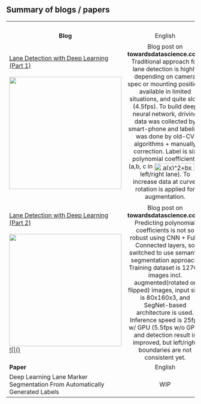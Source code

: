 ## Summary of blogs / papers

<table width="100%">
  <tr>
    <td></td>
    <td colspan=2 align=center>Summary</td>
  </tr>

  <tr>
    <td align=center><b>Blog</td>
    <td align=center>English</td>
    <td align=center>Tweet</td>
  </tr>

  <tr>
    <td width="25%"><a href="https://towardsdatascience.com/lane-detection-with-deep-learning-part-1-9e096f3320b7">Lane Detection with Deep Learning (Part 1)
    <br><br>
    <img src="https://cdn-images-1.medium.com/max/1600/1*zx73GA3OTXtXietEMNDXDQ.png" align="center" border="0" width="300" />
    </td>
    <td align=center width="35%">Blog post on <b>towardsdatascience.com</b>.
    Traditional approach for lane detection is highly depending on camera spec or mounting position, available in limited situations, and quite slow (4.5fps).
    To build deep neural network, driving data was collected by smart-phone and labeling was done by old-CV algorithms + manually correction.
    Label is six polynomial coefficients (a,b, c in <img src="http://www.sciweavers.org/tex2img.php?eq=a%7Bx%7D%5E2%2Bbx%2Bc&bc=White&fc=Black&im=jpg&fs=12&ff=arev&edit=0" align="center" border="0" alt="a{x}^2+bx+c" width="107" height="19" /> of left/right lane).
    To increase data at curve, rotation is applied for augmentation.
    </td>
    <td>
    <blockquote class="twitter-tweet" data-lang="en"><p lang="ja" dir="ltr">従来のレーン認識はカメラのFOV, 取り付け位置などHWへの依存が強く、カーブや道路の傷で誤認識しやすく、処理が重い。ので、CNN使おうと考えたけどデータセット作り意外と大変だったぜというおはなし。2へ続く。<br><br>“Lane Detection with Deep Learning (Part 1)” by <a href="https://twitter.com/MVirgs44?ref_src=twsrc%5Etfw">@MVirgs44</a> <a href="https://t.co/f3yFA4mR8n">https://t.co/f3yFA4mR8n</a></p>&mdash; ysmrnbt (@ysmrnbt) <a href="https://twitter.com/ysmrnbt/status/1021197056893902848?ref_src=twsrc%5Etfw">July 23, 2018</a></blockquote>
<script async src="https://platform.twitter.com/widgets.js" charset="utf-8"></script></td>
  </tr>
  <tr>
  <td width="25%"><a href="https://towardsdatascience.com/lane-detection-with-deep-learning-part-2-3ba559b5c5af">Lane Detection with Deep Learning (Part 2)
  <br><br>
  <img src="https://cdn-images-1.medium.com/max/1000/1*0Eg4sdSjVJCaZzFNdwJ9JA.png" align="center" border="0" width="300" />
  ![]()
  </td>

  <td align=center width="35%">Blog post on <b>towardsdatascience.com</b>.
  Predicting polynomial coefficients is not so robust using CNN + Fully Connected layers, so switched to use semantic segmentation approach. Training dataset is 12764 images incl. augmented(rotated or flipped) images, input size is 80x160x3, and SegNet-based architecture is used. Inference speed is 25fps w/ GPU (5.5fps w/o GPU) and detection result is improved, but left/right boundaries are not consistent yet.
  </td>
  <td>
  <blockquote class="twitter-tweet" data-lang="en"><p lang="ja" dir="ltr">CNN+FCで曲率推定だとレーンをちゃんと見てくれないのでSegNetベースで実装。処理も25fpsと速く安定性も増した(?)が暗闇や道路の傷にはまだ反応してる様子。<br><br>“Lane Detection with Deep Learning (Part 2)” by <a href="https://twitter.com/MVirgs44?ref_src=twsrc%5Etfw">@MVirgs44</a> <a href="https://t.co/fLdLMyYA7R">https://t.co/fLdLMyYA7R</a></p>&mdash; ysmrnbt (@ysmrnbt) <a href="https://twitter.com/ysmrnbt/status/1021221409425539073?ref_src=twsrc%5Etfw">July 23, 2018</a></blockquote>
<script async src="https://platform.twitter.com/widgets.js" charset="utf-8"></script>
</td>
  </tr>
  <tr>
    <td><b>Paper</td>
    <td align=center>English</td>
    <td align=center>Tweet</td>
  </tr>
  <tr>
    <td>Deep Learning Lane Marker Segmentation From Automatically Generated Labels</td>
    <td align=center>WIP</td>
    <td align=center>WIP</td>
  </tr>
</table>
